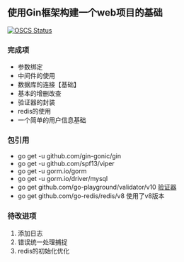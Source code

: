 ## 使用Gin框架构建一个web项目的基础

[![OSCS Status](https://www.oscs1024.com/platform/badge/MarkGaoGit/skeleton.svg?size=small)](https://www.oscs1024.com/project/MarkGaoGit/skeleton?ref=badge_small)


### 完成项
- 参数绑定
- 中间件的使用
- 数据库的连接【基础】
- 基本的增删改查
- 验证器的封装
- redis的使用
- 一个简单的用户信息基础

### 包引用
- go get -u github.com/gin-gonic/gin
- go get -u github.com/spf13/viper
- go get -u gorm.io/gorm
- go get -u gorm.io/driver/mysql 
- go get github.com/go-playground/validator/v10 [验证器](https://godoc.org/github.com/go-playground/validator)
- go get github.com/go-redis/redis/v8 使用了v8版本


### 待改进项
1. 添加日志
2. 错误统一处理捕捉
3. redis的初始化优化